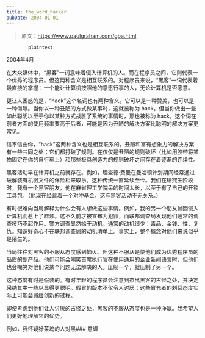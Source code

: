 ```yaml
---
title: the_word_hacker
pubDate: 2004-01-01
---
```


> 原文：https://www.paulgraham.com/gba.html 

            plaintext
2004年4月

在大众媒体中，“黑客”一词意味着侵入计算机的人。而在程序员之间，它则代表一个优秀的程序员。但这两种含义是相互联系的。对程序员来说，“黑客”一词代表着最直接的掌握：一个能让计算机按照他的意愿行事的人，无论计算机是否愿意。

更让人困惑的是，“hack”这个名词也有两种含义。它可以是一种赞美，也可以是一种侮辱。当你以一种丑陋的方式做某事时，这就被称为 hack。但当你做出一些如此聪明以至于你以某种方式战胜了系统的事情时，那也被称为 hack。这个词在前者方面的使用频率要高于后者，可能是因为丑陋的解决方案比聪明的解决方案更常见。

信不信由你，“hack”这两种含义也是相互联系的。丑陋和富有想象力的解决方案有一些共同之处：它们都打破了规则。在仅仅是丑陋的规则破坏（比如用胶带将某物固定在你的自行车上）和那些极具创造力的规则破坏之间存在着逐渐的连续性。

黑客活动早在计算机之前就存在。例如，理查德·费曼在曼哈顿计划期间经常通过破解装有机密文件的保险柜来取乐。这种传统一直延续至今。我们在研究生阶段时，我有一个黑客朋友，他在麻省理工学院呆的时间太长，以至于有了自己的开锁工具包。（他现在经营着一个对冲基金，这与黑客活动不无关系。）

有时很难向当局解释为什么会有人想做这些事情。例如，我的另一个朋友曾因侵入计算机而惹上了麻烦。这不久前才被宣布为犯罪，而联邦调查局发现他们通常的调查技巧不起作用。警方调查显然始于动机。通常的动机很少：毒品、金钱、性、复仇。知识好奇心不在联邦调查局的动机清单上。事实上，整个概念对他们来说似乎是陌生的。

当局往往对黑客的不服从态度感到恼火。但这种不服从是使他们成为优秀程序员的品质的副产品。他们可能会嘲笑首席执行官在使用通用的企业新闻语言时，但他们也会嘲笑对他们说某个问题无法解决的人。压制一个，就压制了另一个。

这种态度有时是假装的。有时年轻的程序员会注意到杰出黑客的古怪之处，并决定采纳其中一些以显得更聪明。假冒的版本不仅令人讨厌；这些冒充者的刺耳态度实际上可能会减缓创新的过程。

即使考虑到他们让人讨厌的古怪之处，黑客的不服从态度也是一种净赢。我希望人们更好地理解它的优势。

例如，我怀疑好莱坞的人对黑### 意译
